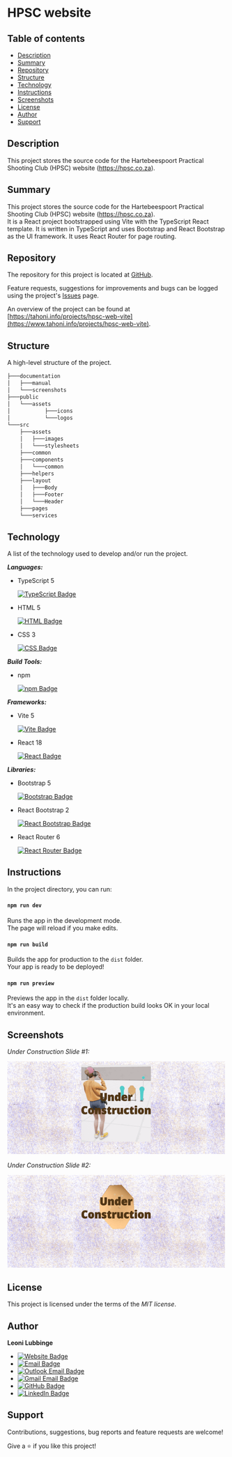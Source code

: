 # HPSC website

## Table of contents
- [Description](#description)
- [Summary](#summary)
- [Repository](#repository)
- [Structure](#structure)
- [Technology](#technology)
- [Instructions](#instructions)
- [Screenshots](#screenshots)
- [License](#license)
- [Author](#author)
- [Support](#support)

## Description
This project stores the source code for the 
Hartebeespoort Practical Shooting Club (HPSC) website (https://hpsc.co.za).

## Summary
This project stores the source code for the 
Hartebeespoort Practical Shooting Club (HPSC) website (https://hpsc.co.za).\
It is a React project bootstrapped using Vite with the TypeScript React template.
It is written in TypeScript and uses Bootstrap and React Bootstrap
as the UI framework. It uses React Router for page routing.

## Repository
The repository for this project is located at 
[GitHub](https://github.com/tahoni/hpsc-web-vite).

Feature requests, suggestions for improvements and bugs can be 
logged using the project's [Issues](https://github.com/tahoni/hpsc-web-vite/issues) page.

An overview of the project can be found at 
[https://tahoni.info/projects/hpsc-web-vite](https://www.tahoni.info/projects/hpsc-web-vite).

## Structure
A high-level structure of the project.
```text
├───documentation
│   ├───manual
│   └───screenshots
├───public
│   └───assets
│           ├───icons
│           └───logos
└───src
    ├───assets
    │   ├───images
    │   └───stylesheets
    ├───common
    ├───components
    │   └───common
    ├───helpers
    ├───layout
    │   ├───Body
    │   ├───Footer
    │   └───Header
    ├───pages
    └───services
```

## Technology
A list of the technology used to develop and/or run the project.

**_Languages:_**
- TypeScript 5

  [![TypeScript Badge](https://img.shields.io/badge/TypeScript-3178C6?logo=typescript&logoColor=white)](https://www.typescriptlang.org/)

- HTML 5

  [![HTML Badge](https://img.shields.io/badge/HTML-E34F26?logo=html5&logoColor=white)](https://www.w3.org/)

- CSS 3

  [![CSS Badge](https://img.shields.io/badge/CSS-1572B6?logo=css3)](https://www.w3.org/)

**_Build Tools:_**
- npm

  [![npm Badge](https://img.shields.io/badge/npm-CB3837?logo=npm)](https://www.npmjs.com/)

**_Frameworks:_**
- Vite 5

  [![Vite Badge](https://img.shields.io/badge/Vite-646CFF?logo=vite&logoColor=white)](https://vitejs.dev/)

- React 18

  [![React Badge](https://img.shields.io/badge/React-CB3837?logo=react)](https://react.dev/)

**_Libraries:_**
- Bootstrap 5

  [![Bootstrap Badge](https://img.shields.io/badge/Bootstrap-7952B3?logo=bootstrap&logoColor=white)](https://getbootstrap.com/)

- React Bootstrap 2

  [![React Bootstrap Badge](https://img.shields.io/badge/React_Bootstrap-7952B3?logo=bootstrap&logoColor=white)](https://react-bootstrap.github.io/)

- React Router 6

  [![React Router Badge](https://img.shields.io/badge/React_Router-CB3837?logo=react&logoColor=white)](https://reactrouter.com/en/main)

## Instructions
In the project directory, you can run:

#### `npm run dev`
Runs the app in the development mode.\
The page will reload if you make edits.

#### `npm run build`
Builds the app for production to the `dist` folder.\
Your app is ready to be deployed!

#### `npm run preview`
Previews the app in the `dist` folder locally.\
It's an easy way to check if the production build looks OK in your local environment.

## Screenshots
_Under Construction Slide #1:_

![Under Construction Slide #1](documentation/screenshots/under-construction-1.png)

_Under Construction Slide #2:_

![Under Construction Slide #2](documentation/screenshots/under-construction-2.png)

## License
This project is licensed under the terms of the _MIT license_.

## Author
**Leoni Lubbinge**
- [![Website Badge](https://img.shields.io/badge/https%3A%2F%2Ftahoni.info-blue?color=%230077b6ff)](https://www.tahoni.info)
- [![Email Badge](https://img.shields.io/badge/leonil%40tahoni.info-blue?color=%230077b6ff)](mailto:leonil@tahoni.info)
- [![Outlook Email Badge](https://img.shields.io/badge/tahoni%40outlook.com-blue?color=%230077b6ff)](mailto:tahoni@outlook.com)
- [![Gmail Email Badge](https://img.shields.io/badge/tahoni%40gmail.com-blue?logo=gmail&labelColor=%23023e8aff&color=%230077b6ff)](mailto:tahoni@gmail.com)
- [![GitHub Badge](https://img.shields.io/badge/Leoni_Lubbinge-blue?logo=github&labelColor=%23023e8aff&color=%230077b6ff)](https://github.com/tahoni)
- [![LinkedIn Badge](https://img.shields.io/badge/Leoni_Lubbinge-blue?logo=linkedin&labelColor=%23023e8aff&color=%230077b6ff)](https://www.linkedin.com/in/leoni-lubbinge-06066b16/)

## Support
Contributions, suggestions, bug reports and feature requests are welcome!

Give a ⭐️ if you like this project!
